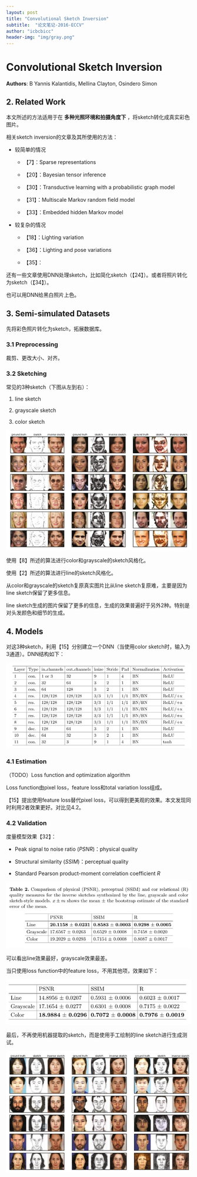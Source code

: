 ```yaml
---
layout: post
title: "Convolutional Sketch Inversion"
subtitle:  "论文笔记-2016-ECCV"
author: "icbcbicc"
header-img: "img/gray.png"
---
```


# Convolutional Sketch Inversion

**Authors**: B Yannis Kalantidis, Mellina Clayton, Osindero Simon

## 2. Related Work

本文所述的方法适用于在 **多种光照环境和拍摄角度下** ，将sketch转化成真实彩色图片。

相关sketch inversion的文章及其所使用的方法：

- 较简单的情况

  - 【7】：Sparse representations

  - 【20】：Bayesian tensor inference

  - 【30】：Transductive learning with a probabilistic graph model

  - 【31】：Multiscale Markov random field model

  - 【33】：Embedded hidden Markov model

- 较复杂的情况

  - 【18】：Lighting variation

  - 【36】：Lighting and pose variations

  - 【35】：

还有一些文章使用DNN处理sketch，比如简化sketch（【24】）。或者将照片转化为sketch（【34】）。

也可以用DNN给黑白照片上色。

## 3. Semi-simulated Datasets

先将彩色照片转化为sketch，拓展数据库。

### 3.1 Preprocessing

裁剪、更改大小、对齐。

### 3.2 Sketching

常见的3种sketch（下图从左到右）：

1. line sketch

2. grayscale sketch

3. color sketch

![LFW dataset](/img/57.jpg)

使用【8】所述的算法进行color和grayscale的sketch风格化。

使用【2】所述的算法进行line的sketch风格化。

从color和grayscale的sketch复原真实图片比从line sketch复原难，主要是因为line sketch保留了更多信息。

line sketch生成的图片保留了更多的信息，生成的效果普遍好于另外2种。特别是对头发颜色和细节的生成。

## 4. Models

对这3种sketch，利用【15】分别建立一个DNN（当使用color sketch时，输入为3通道）。DNN结构如下：

![DNN](/img/56.jpg)

### 4.1 Estimation

（TODO）Loss function and optimization algorithm

Loss function由pixel loss，feature loss和total variation loss组成。

【15】提出使用feature loss替代pixel loss，可以得到更美观的效果。本文发现同时利用2者效果更好。对比见4.2。

### 4.2 Validation

度量模型效果【32】：

- Peak signal to noise ratio ($PSNR$)：physical quality

- Structural similarity ($SSIM$)：perceptual quality

- Standard Pearson product-moment correlation coefficient $R$

![assessment](/img/58.jpg)

可以看出line效果最好，grayscale效果最差。

当只使用loss function中的feature loss，不用其他项，效果如下：

![feature loss only](/img/60.jpg)

最后，不再使用机器提取的sketch，而是使用手工绘制的line sketch进行生成测试。

![CUFS database](/img/59.jpg)
